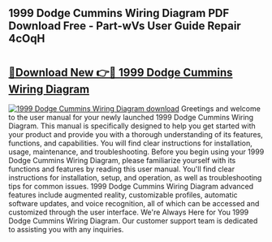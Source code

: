 ## 1999 Dodge Cummins Wiring Diagram PDF Download Free - Part-wVs User Guide Repair 4cOqH

# <h2><a href="http://dfnmyi.blite.top/?on=1999+Dodge+Cummins+Wiring+Diagram">🔗Download New 👉🔴 1999 Dodge Cummins Wiring Diagram</a></h2>

[![1999 Dodge Cummins Wiring Diagram download](https://i.imgur.com/lujVjoI.png)](http://dfnmyi.blite.top/?on=1999+Dodge+Cummins+Wiring+Diagram)
Greetings and welcome to the user manual for your newly launched 1999 Dodge Cummins Wiring Diagram. This manual is specifically designed to help you get started with your product and provide you with a thorough understanding of its features, functions, and capabilities. You will find clear instructions for installation, usage, maintenance, and troubleshooting. Before you begin using your 1999 Dodge Cummins Wiring Diagram, please familiarize yourself with its functions and features by reading this user manual. You'll find clear instructions for installation, setup, and operation, as well as troubleshooting tips for common issues. 1999 Dodge Cummins Wiring Diagram advanced features include augmented reality, customizable profiles, automatic software updates, and voice recognition, all of which can be accessed and customized through the user interface. We're Always Here for You 1999 Dodge Cummins Wiring Diagram. Our customer support team is dedicated to assisting you with any inquiries.
